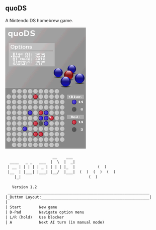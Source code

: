 quoDS
-----------

A Nintendo DS homebrew game.

![Screenshot](quoDS-1.2.png)

```
                     __    ___
  ____   _ _   ___  |  \  |  _|
 | __ | | | | | _ | | | | |_  |          (  )
 |__  | |___| |___| |__/  |___|  (  )  (  )  (  )
    |_|                              (  )

   Version 1.2
 _______________________________________________________________
|_Button Layout:________________________________________________|
|
| Start        New game
| D-Pad        Navigate option menu
| L/R (hold)   Use blocker
| A            Next AI turn (in manual mode)
```
